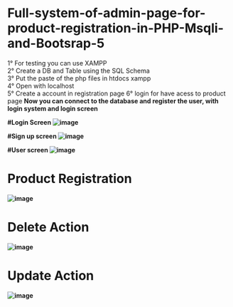 # Full-system-of-admin-page-for-product-registration-in-PHP-Msqli-and-Bootsrap-5


1° For testing you can use XAMPP<br>
2° Create a DB and Table using the SQL Schema<br>
3° Put the paste of the php files in htdocs xampp<br>
4° Open with localhost<br>
5° Create a account in registration page
6° login for have acess to product page
 <strong>Now you can connect to the database and register the user, with login system and login screen
 
 
 #Login Screen
 ![image](https://user-images.githubusercontent.com/99232940/184545743-810075be-739f-4769-8aec-2a6e5fb1080f.png)
 
 
 #Sign up screen
 ![image](https://user-images.githubusercontent.com/99232940/184545798-835489ab-454f-4a75-a2c9-3b5e566c5c93.png)
 
 
  #User screen
 ![image](https://user-images.githubusercontent.com/99232940/184557390-b5e29a56-5e23-46bf-a545-36d0038f6bff.png)

# Product Registration
![image](https://user-images.githubusercontent.com/99232940/184557423-65338cc4-5051-44ca-81b6-6b26817b8a86.png)

# Delete Action
![image](https://user-images.githubusercontent.com/99232940/184557442-dd1f6a53-0df3-488e-b341-cd7627a7dc23.png)

# Update Action
![image](https://user-images.githubusercontent.com/99232940/184557569-0ba0f5ff-7260-4889-8619-79a1d5d4b72d.png)



